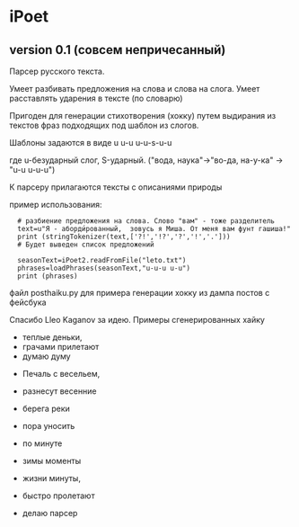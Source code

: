 # iPoet

## version 0.1 (совсем непричесанный)

Парсер русского текста.

Умеет разбивать предложения на слова и слова на слога. Умеет расставлять ударения в тексте  (по словарю)

Пригоден для генерации стихотворения (хокку) путем выдирания из текстов фраз подходящих под шаблон из слогов. 

Шаблоны задаются в виде u u-u u-u-s-u-u 

где u-безударный слог, S-ударный. ("вода, наука"->"во-да, на-у-ка" -> "u-u u-u-u")

К парсеру прилагаются тексты с описаниями природы

пример использования:

      # разбиение предложения на слова. Слово "вам" - тоже разделитель
      text=u"Я - аборди́рованный,  зовусь я Миша. От меня вам фунт гашиша!"
      print (stringTokenizer(text,['?!','!?','?','!','.']))
      # Будет выведен список предложений
      
      seasonText=iPoet2.readFromFile("leto.txt")
      phrases=loadPhrases(seasonText,"u-u-u u-u")
      print (phrases)

файл posthaiku.py для примера генерации хокку из дампа постов с фейсбука

Спасибо Lleo Kaganov за идею.
Примеры сгенерированных хайку

* теплые деньки,
* грачами прилетают
* думаю думу
 
- Печаль c весельем,
- разнесут весенние
- берега реки

- пора уносить
- по минуте
- зимы моменты

- жизни минуты,
- быстро пролетают
- делаю парсер



